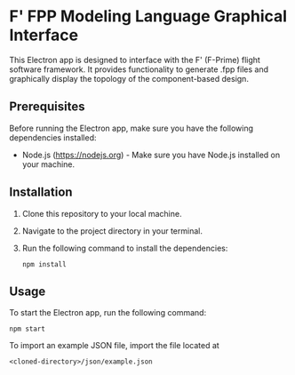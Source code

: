 # F' FPP Modeling Language Graphical Interface

This Electron app is designed to interface with the F' (F-Prime) flight software framework. It provides functionality to generate .fpp files and graphically display the topology of the component-based design.

## Prerequisites

Before running the Electron app, make sure you have the following dependencies installed:

- Node.js (https://nodejs.org) - Make sure you have Node.js installed on your machine.

## Installation

1. Clone this repository to your local machine.
2. Navigate to the project directory in your terminal.
3. Run the following command to install the dependencies:

   ```shell
   npm install 
    ```
## Usage

To start the Electron app, run the following command:

```shell
npm start
```

To import an example JSON file, import the file located at
```
<cloned-directory>/json/example.json
```
